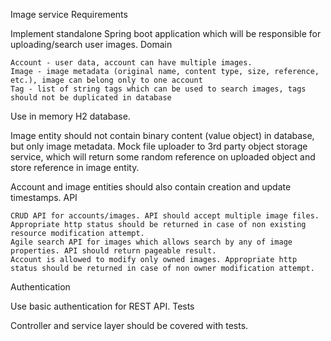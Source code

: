 Image service
Requirements

Implement standalone Spring boot application which will be responsible for uploading/search user images.
Domain

    Account - user data, account can have multiple images.
    Image - image metadata (original name, content type, size, reference, etc.), image can belong only to one account
    Tag - list of string tags which can be used to search images, tags should not be duplicated in database

Use in memory H2 database.

Image entity should not contain binary content (value object) in database, but only image metadata. Mock file uploader to 3rd party object storage service, which will return some random reference on uploaded object and store reference in image entity.

Account and image entities should also contain creation and update timestamps.
API

    CRUD API for accounts/images. API should accept multiple image files. Appropriate http status should be returned in case of non existing resource modification attempt.
    Agile search API for images which allows search by any of image properties. API should return pageable result.
    Account is allowed to modify only owned images. Appropriate http status should be returned in case of non owner modification attempt.

Authentication

Use basic authentication for REST API.
Tests

Controller and service layer should be covered with tests.